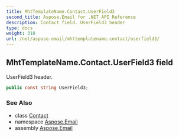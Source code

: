 ```yaml
---
title: MhtTemplateName.Contact.UserField3
second_title: Aspose.Email for .NET API Reference
description: Contact field. UserField3 header
type: docs
weight: 310
url: /net/aspose.email/mhttemplatename.contact/userfield3/
---
```

## MhtTemplateName.Contact.UserField3 field

UserField3 header.

```csharp
public const string UserField3;
```

### See Also

* class [Contact](../)
* namespace [Aspose.Email](../../mhttemplatename.contact/)
* assembly [Aspose.Email](../../../)



